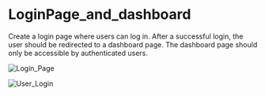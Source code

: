 # LoginPage_and_dashboard
Create a login page where users can log in. After a successful login, the user should be redirected to a dashboard page. The dashboard page should only be accessible by authenticated users.

![Login_Page](https://github.com/gauravsingh112/LoginPage_and_dashboard/assets/129499661/4d888f25-8fa4-48c7-9829-0b27b25b66e4)

![User_Login](https://github.com/gauravsingh112/LoginPage_and_dashboard/assets/129499661/c7847d79-21d7-4cd3-b74b-63c58d3959c6)
